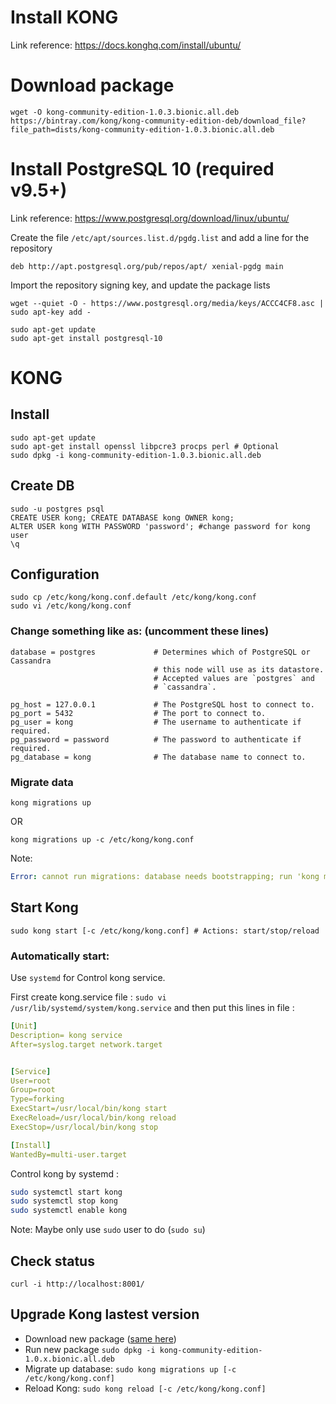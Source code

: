 #  Install KONG
Link reference: https://docs.konghq.com/install/ubuntu/
# Download package
```
wget -O kong-community-edition-1.0.3.bionic.all.deb https://bintray.com/kong/kong-community-edition-deb/download_file?file_path=dists/kong-community-edition-1.0.3.bionic.all.deb
```
# Install PostgreSQL 10 (required v9.5+)
Link reference: https://www.postgresql.org/download/linux/ubuntu/

Create the file `/etc/apt/sources.list.d/pgdg.list` and add a line for the repository
```
deb http://apt.postgresql.org/pub/repos/apt/ xenial-pgdg main
```
Import the repository signing key, and update the package lists
```
wget --quiet -O - https://www.postgresql.org/media/keys/ACCC4CF8.asc | sudo apt-key add -
```
```
sudo apt-get update
sudo apt-get install postgresql-10
```

# KONG
## Install
```
sudo apt-get update
sudo apt-get install openssl libpcre3 procps perl # Optional
sudo dpkg -i kong-community-edition-1.0.3.bionic.all.deb
```
## Create DB

```
sudo -u postgres psql
CREATE USER kong; CREATE DATABASE kong OWNER kong;
ALTER USER kong WITH PASSWORD 'password'; #change password for kong user
\q
```

## Configuration
```
sudo cp /etc/kong/kong.conf.default /etc/kong/kong.conf
sudo vi /etc/kong/kong.conf
```
### Change something like as: (uncomment these lines)
```
database = postgres             # Determines which of PostgreSQL or Cassandra
                                # this node will use as its datastore.
                                # Accepted values are `postgres` and
                                # `cassandra`.

pg_host = 127.0.0.1             # The PostgreSQL host to connect to.
pg_port = 5432                  # The port to connect to.
pg_user = kong                  # The username to authenticate if required.
pg_password = password          # The password to authenticate if required.
pg_database = kong              # The database name to connect to.
```
### Migrate data
```
kong migrations up
```
OR 
```
kong migrations up -c /etc/kong/kong.conf
```
Note: 
```yaml
Error: cannot run migrations: database needs bootstrapping; run 'kong migrations bootstrap'
```
## Start Kong
```
sudo kong start [-c /etc/kong/kong.conf] # Actions: start/stop/reload
```
### Automatically start:
Use `systemd` for Control kong service.

First create kong.service file : `sudo vi /usr/lib/systemd/system/kong.service` and then put this lines in file :
```yaml
[Unit]
Description= kong service
After=syslog.target network.target


[Service]
User=root
Group=root
Type=forking
ExecStart=/usr/local/bin/kong start
ExecReload=/usr/local/bin/kong reload
ExecStop=/usr/local/bin/kong stop

[Install]
WantedBy=multi-user.target
```

Control kong by systemd :
```bash
sudo systemctl start kong
sudo systemctl stop kong
sudo systemctl enable kong
```

Note: Maybe only use `sudo` user to do (`sudo su`) 
## Check status
```
curl -i http://localhost:8001/
```
## Upgrade Kong lastest version
- Download new package ([same here](https://github.com/vantruong1810/linux/blob/master/Ubuntu18.04/Kong.md#download-package))
- Run new package `sudo dpkg -i kong-community-edition-1.0.x.bionic.all.deb`
- Migrate up database: `sudo kong migrations up [-c /etc/kong/kong.conf]`
- Reload Kong: `sudo kong reload [-c /etc/kong/kong.conf]`
